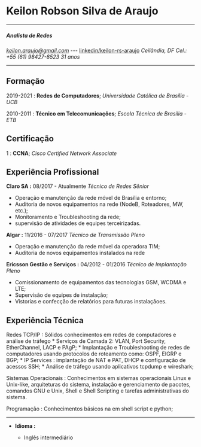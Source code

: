Keilon Robson Silva de Araujo
=
-------------------     ----------------------------
##### Analista de Redes
*keilon.araujo@gmail.com* --- [linkedin/keilon-rs-araujo](https://www.linkedin.com/in/keilon-rs-araujo/)
*Ceilândia, DF*
*Cel.: +55 (61) 98427-8523*
*31 anos*

-------------------     ----------------------------

Formação
---------

2019-2021 
:   **Redes de Computadores**; 
    *Universidade Católica de Brasília - UCB*

2010-2011
:   **Técnico em Telecomunicações**; 
    *Escola Técnica de Brasília - ETB*


Certificação
----------
1
:   **CCNA**;
    *Cisco Certified Network Associate*
    
Experiência Profissional
----------

**Claro SA :** 08/2017 - Atualmente
*Técnico de Redes Sênior*
* Operação e manutenção da rede móvel de Brasília e entorno;
* Auditoria de novos equipamentos na rede (NodeB, Roteadores, MW, etc.);
* Monitoramento e Troubleshooting da rede;
* supervisão de atividades de equipes terceirizadas.

**Algar :** 11/2016 - 07/2017
*Técnico de Transmissão Pleno*
* Operação e manutenção da rede móvel da operadora TIM;
* Auditoria de novos equipamentos instalados na rede

**Ericsson Gestão e Serviços :** 04/2012 - 01/2016 
*Técnico de Implantação Pleno*
* Comissionamento de equipamentos das tecnologias GSM, WCDMA e LTE;
* Supervisão de equipes de instalação;
* Vistorias e confecção de relatórios para futuras instalaçãoes.


Experiência Técnica
--------------------

Redes TCP/IP
:   Sólidos conhecimentos em redes de computadores e análise de tráfego
    *  Serviços de Camada 2: VLAN, Port Security, EtherChannel, LACP e PAgP;
    * Implantação e Troubleshooting de redes de computadores usando protocolos de roteamento como: OSPF, EIGRP e BGP;
    * IP Services : implantação de NAT e PAT, DHCP e configuração de acessos SSH;
    * Análise de tráfego usando aplicativos tcpdump e wireshark;

Sistemas Operacionais
:   Conhecimentos em sistemas operacionais Linux e Unix-like, arquiteturas do sistema, instalação e gerenciamento de pacotes, comandos GNU e Unix, Shell e Shell Scripting e tarefas administrativas do sistema.


Programação
:   Conhecimentos básicos na em shell script e python;


----------------------------------------

* **Idioma :**

     * Inglês intermediário
     
